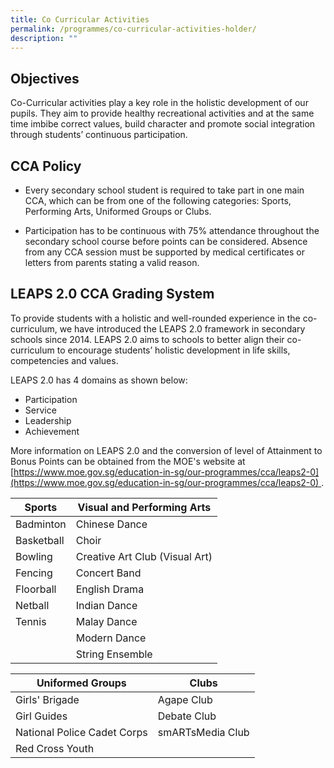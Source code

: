 ```yaml
---
title: Co Curricular Activities
permalink: /programmes/co-curricular-activities-holder/
description: ""
---
```

Objectives
----------

Co-Curricular activities play a key role in the holistic development of our pupils. They aim to provide healthy recreational activities and at the same time imbibe correct values, build character and promote social integration through students’ continuous participation.

CCA Policy
----------

*   Every secondary school student is required to take part in one main CCA, which can be from one of the following categories: Sports, Performing Arts, Uniformed Groups or Clubs.
    
*   Participation has to be continuous with 75% attendance throughout the secondary school course before points can be considered. Absence from any CCA session must be supported by medical certificates or letters from parents stating a valid reason.
    

LEAPS 2.0 CCA Grading System
----------------------------

To provide students with a holistic and well-rounded experience in the co-curriculum, we have introduced the LEAPS 2.0 framework in secondary schools since 2014. LEAPS 2.0 aims to schools to better align their co-curriculum to encourage students’ holistic development in life skills, competencies and values.

  

LEAPS 2.0 has 4 domains as shown below:

*   Participation
*   Service
*   Leadership
*   Achievement

  

More information on LEAPS 2.0 and the conversion of level of Attainment to Bonus Points can be obtained from the MOE's website at 
[https://www.moe.gov.sg/education-in-sg/our-programmes/cca/leaps2-0](https://www.moe.gov.sg/education-in-sg/our-programmes/cca/leaps2-0) .



| **Sports** | **Visual and Performing Arts** | 
| -------- | -------- |
| Badminton     | Chinese Dance | 
|Basketball | Choir
|Bowling| Creative Art Club (Visual Art)
|Fencing | Concert Band
|Floorball | English Drama
| Netball | Indian Dance 
|Tennis | Malay Dance
| |Modern Dance
||String Ensemble


| **Uniformed Groups** | **Clubs** | 
| -------- | -------- |
|Girls' Brigade | Agape Club
|Girl Guides | Debate Club
| National Police Cadet Corps | smARTsMedia Club
| Red Cross Youth |

